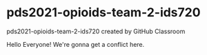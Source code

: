 # pds2021-opioids-team-2-ids720
pds2021-opioids-team-2-ids720 created by GitHub Classroom

Hello Everyone! We're gonna get a conflict here.

